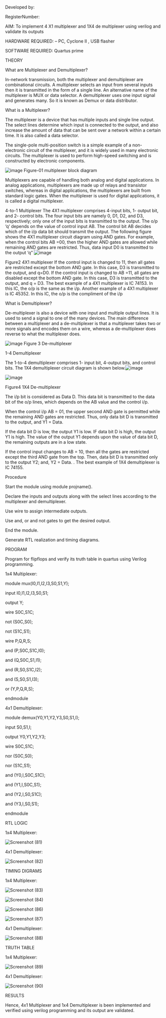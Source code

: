 Developed by: 


RegisterNumber:  



AIM: To implement 4 X1 multiplexer and 1X4 de multiplexer using verilog and validate its outputs


HARDWARE REQUIRED:  – PC, Cyclone II , USB flasher


SOFTWARE REQUIRED:   Quartus prime


THEORY 

What are Multiplexer and Demultiplexer?

In-network transmission, both the multiplexer and demultiplexer are combinational circuits. A multiplexer selects an input from several inputs then it is transmitted in the form of a single line. An alternative name of the multiplexer is MUX or data selector. A demultiplexer uses one input signal and generates many. So it is known as Demux or data distributor.


What is a Multiplexer?

The multiplexer is a device that has multiple inputs and single line output. The select lines determine which input is connected to the output, and also increase the amount of data that can be sent over a network within a certain time. It is also called a data selector.

The single-pole multi-position switch is a simple example of a non-electronic circuit of the multiplexer, and it is widely used in many electronic circuits. The multiplexer is used to perform high-speed switching and is constructed by electronic components.

![image](https://user-images.githubusercontent.com/36288975/170912485-73c395c7-23c0-4e78-a53d-a2f0d07d9662.png)
          Figure-01 multiplexer block diagram 

Multiplexers are capable of handling both analog and digital applications. In analog applications, multiplexers are made up of relays and transistor switches, whereas in digital applications, the multiplexers are built from standard logic gates. When the multiplexer is used for digital applications, it is called a digital multiplexer.

4-to-1 Multiplexer
The 4X1 multiplexer comprises 4-input bits, 1- output bit, and 2- control bits. The four input bits are namely 0, D1, D2, and D3, respectively; only one of the input bits is transmitted to the output. The o/p ‘q’ depends on the value of control input AB. The control bit AB decides which of the i/p data bit should transmit the output. The following figure shows the 4X1 multiplexer circuit diagram using AND gates. For example, when the control bits AB =00, then the higher AND gates are allowed while remaining AND gates are restricted. Thus, data input D0 is transmitted to the output ‘q”
![image](https://user-images.githubusercontent.com/36288975/170912568-3598c60a-5035-41f3-b0c4-ccedba13aca5.png)


Figure2 4X1 multiplexer 
If the control input is changed to 11, then all gates are restricted except the bottom AND gate. In this case, D3 is transmitted to the output, and q=D0. If the control input is changed to AB =11, all gates are disabled except the bottom AND gate. In this case, D3 is transmitted to the output, and q = D3. The best example of a 4X1 multiplexer is IC 74153. In this IC, the o/p is the same as the i/p. Another example of a 4X1 multiplexer is IC 45352. In this IC, the o/p is the compliment of the i/p


What is Demultiplexer?

De-multiplexer is also a device with one input and multiple output lines. It is used to send a signal to one of the many devices. The main difference between a multiplexer and a de-multiplexer is that a multiplexer takes two or more signals and encodes them on a wire, whereas a de-multiplexer does reverse to what the multiplexer does.

![image](https://user-images.githubusercontent.com/36288975/170912606-a30e4b74-1726-4430-b245-2c3c3d9c232d.png)
Figure 3 De-multiplexer 

1-4 Demultiplexer

The 1-to-4 demultiplexer comprises 1- input bit, 4-output bits, and control bits. The 1X4 demultiplexer circuit diagram is shown below.![image](https://user-images.githubusercontent.com/36288975/170912683-00fb746a-1d45-4023-91d1-3a70b841073c.png)

![image](https://user-images.githubusercontent.com/36288975/170912741-7cbd52af-7e0d-4be3-b5c6-6fb9c4eca7c9.png)

Figure4 1X4 De-multiplexer 

The i/p bit is considered as Data D. This data bit is transmitted to the data bit of the o/p lines, which depends on the AB value and the control i/p.

When the control i/p AB = 01, the upper second AND gate is permitted while the remaining AND gates are restricted. Thus, only data bit D is transmitted to the output, and Y1 = Data.

If the data bit D is low, the output Y1 is low. IF data bit D is high, the output Y1 is high. The value of the output Y1 depends upon the value of data bit D, the remaining outputs are in a low state.

If the control input changes to AB = 10, then all the gates are restricted except the third AND gate from the top. Then, data bit D is transmitted only to the output Y2; and, Y2 = Data. . The best example of 1X4 demultiplexer is IC 74155.

 
Procedure


Start the module using module projname().

Declare the inputs and outputs along with the select lines according to the multiplexer and demultiplexer.

Use wire to assign intermediate outputs.

Use and, or and not gates to get the desired output.

End the module.

Generate RTL realization and timing diagrams.

PROGRAM

Program for flipflops and verify its truth table in quartus using Verilog programming.

1x4 Multiplexer:

module mux(I0,I1,I2,I3,S0,S1,Y);

input I0,I1,I2,I3,S0,S1;

output Y;

wire S0C,S1C;

not (S0C,S0);

not (S1C,S1);

wire P,Q,R,S;

and (P,S0C,S1C,I0);

and (Q,S0C,S1,I1);

and (R,S0,S1C,I2);

and (S,S0,S1,I3);

or (Y,P,Q,R,S);

endmodule

4x1 Demultiplexer:

module demux(Y0,Y1,Y2,Y3,S0,S1,I);

input S0,S1,I;

output Y0,Y1,Y2,Y3;

wire S0C,S1C;

nor (S0C,S0);

nor (S1C,S1);

and (Y0,I,S0C,S1C);

and (Y1,I,S0C,S1);

and (Y2,I,S0,S1C);

and (Y3,I,S0,S1);

endmodule



RTL LOGIC

1x4 Multiplexer:

![Screenshot (81)](https://user-images.githubusercontent.com/123484740/214640490-32103ce6-4bdc-4ac2-9d64-6c9d754f6345.png)


4x1 Demultiplexer:



![Screenshot (82)](https://user-images.githubusercontent.com/123484740/214640626-56ea59e5-4a21-4037-9995-5bccf52ebf32.png)



TIMING DIGRAMS

1x4 Multiplexer:



![Screenshot (83)](https://user-images.githubusercontent.com/123484740/214640703-a86101f4-116a-40a2-8312-01bf0b456838.png)


![Screenshot (84)](https://user-images.githubusercontent.com/123484740/214640744-0850a494-b106-4285-87a3-d76d5cb700f1.png)


![Screenshot (86)](https://user-images.githubusercontent.com/123484740/214640804-e7c2a762-66d1-45d0-b066-056993201740.png)


![Screenshot (87)](https://user-images.githubusercontent.com/123484740/214640944-591c74bb-0999-460a-9f18-190d00bbd7f3.png)



4x1 Demultiplexer:

![Screenshot (88)](https://user-images.githubusercontent.com/123484740/214641057-88f0884d-a5d2-48f9-a159-b3e8f28f720d.png)


TRUTH TABLE

1x4 Multiplexer:


![Screenshot (89)](https://user-images.githubusercontent.com/123484740/214641173-c6a71c84-22d3-4016-999c-6c40677bcb60.png)

4x1 Demultiplexer:


![Screenshot (90)](https://user-images.githubusercontent.com/123484740/214641259-576ae0ff-b9aa-4ade-a102-d35837e6b293.png)



RESULTS

Hence, 4x1 Multiplexer and 1x4 Demultiplexer is been implemented and verified using verilog programming and its output are validated.
